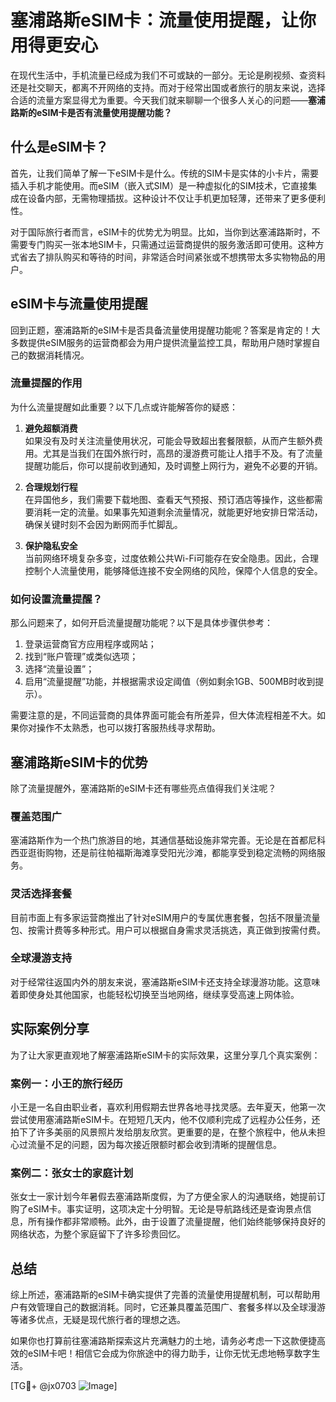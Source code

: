 # 塞浦路斯eSIM卡：流量使用提醒，让你用得更安心

在现代生活中，手机流量已经成为我们不可或缺的一部分。无论是刷视频、查资料还是社交聊天，都离不开网络的支持。而对于经常出国或者旅行的朋友来说，选择合适的流量方案显得尤为重要。今天我们就来聊聊一个很多人关心的问题——**塞浦路斯的eSIM卡是否有流量使用提醒功能？**

## 什么是eSIM卡？

首先，让我们简单了解一下eSIM卡是什么。传统的SIM卡是实体的小卡片，需要插入手机才能使用。而eSIM（嵌入式SIM）是一种虚拟化的SIM技术，它直接集成在设备内部，无需物理插拔。这种设计不仅让手机更加轻薄，还带来了更多便利性。

对于国际旅行者而言，eSIM卡的优势尤为明显。比如，当你到达塞浦路斯时，不需要专门购买一张本地SIM卡，只需通过运营商提供的服务激活即可使用。这种方式省去了排队购买和等待的时间，非常适合时间紧张或不想携带太多实物物品的用户。

## eSIM卡与流量使用提醒

回到正题，塞浦路斯的eSIM卡是否具备流量使用提醒功能呢？答案是肯定的！大多数提供eSIM服务的运营商都会为用户提供流量监控工具，帮助用户随时掌握自己的数据消耗情况。

### 流量提醒的作用

为什么流量提醒如此重要？以下几点或许能解答你的疑惑：

1. **避免超额消费**  
   如果没有及时关注流量使用状况，可能会导致超出套餐限额，从而产生额外费用。尤其是当我们在国外旅行时，高昂的漫游费可能让人措手不及。有了流量提醒功能后，你可以提前收到通知，及时调整上网行为，避免不必要的开销。

2. **合理规划行程**  
   在异国他乡，我们需要下载地图、查看天气预报、预订酒店等操作，这些都需要消耗一定的流量。如果事先知道剩余流量情况，就能更好地安排日常活动，确保关键时刻不会因为断网而手忙脚乱。

3. **保护隐私安全**  
   当前网络环境复杂多变，过度依赖公共Wi-Fi可能存在安全隐患。因此，合理控制个人流量使用，能够降低连接不安全网络的风险，保障个人信息的安全。

### 如何设置流量提醒？

那么问题来了，如何开启流量提醒功能呢？以下是具体步骤供参考：

1. 登录运营商官方应用程序或网站；  
2. 找到“账户管理”或类似选项；  
3. 选择“流量设置”；  
4. 启用“流量提醒”功能，并根据需求设定阈值（例如剩余1GB、500MB时收到提示）。  

需要注意的是，不同运营商的具体界面可能会有所差异，但大体流程相差不大。如果你对操作不太熟悉，也可以拨打客服热线寻求帮助。

## 塞浦路斯eSIM卡的优势

除了流量提醒外，塞浦路斯的eSIM卡还有哪些亮点值得我们关注呢？

### 覆盖范围广
塞浦路斯作为一个热门旅游目的地，其通信基础设施非常完善。无论是在首都尼科西亚逛街购物，还是前往帕福斯海滩享受阳光沙滩，都能享受到稳定流畅的网络服务。

### 灵活选择套餐
目前市面上有多家运营商推出了针对eSIM用户的专属优惠套餐，包括不限量流量包、按需计费等多种形式。用户可以根据自身需求灵活挑选，真正做到按需付费。

### 全球漫游支持
对于经常往返国内外的朋友来说，塞浦路斯eSIM卡还支持全球漫游功能。这意味着即使身处其他国家，也能轻松切换至当地网络，继续享受高速上网体验。

## 实际案例分享

为了让大家更直观地了解塞浦路斯eSIM卡的实际效果，这里分享几个真实案例：

### 案例一：小王的旅行经历
小王是一名自由职业者，喜欢利用假期去世界各地寻找灵感。去年夏天，他第一次尝试使用塞浦路斯eSIM卡。在短短几天内，他不仅顺利完成了远程办公任务，还拍下了许多美丽的风景照片发给朋友欣赏。更重要的是，在整个旅程中，他从未担心过流量不足的问题，因为每次接近限额时都会收到清晰的提醒信息。

### 案例二：张女士的家庭计划
张女士一家计划今年暑假去塞浦路斯度假，为了方便全家人的沟通联络，她提前订购了eSIM卡。事实证明，这项决定十分明智。无论是导航路线还是查询景点信息，所有操作都非常顺畅。此外，由于设置了流量提醒，他们始终能够保持良好的网络状态，为整个家庭留下了许多珍贵回忆。

## 总结

综上所述，塞浦路斯的eSIM卡确实提供了完善的流量使用提醒机制，可以帮助用户有效管理自己的数据消耗。同时，它还兼具覆盖范围广、套餐多样以及全球漫游等诸多优点，无疑是现代旅行者的理想之选。

如果你也打算前往塞浦路斯探索这片充满魅力的土地，请务必考虑一下这款便捷高效的eSIM卡吧！相信它会成为你旅途中的得力助手，让你无忧无虑地畅享数字生活。

[TG💪+ @jx0703 ![Image](https://github.com/user-attachments/assets/dbca1d08-cadb-493c-b0ec-ad6f7a83f270)]